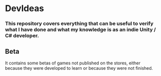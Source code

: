 # DevIdeas

### This repository covers everything that can be useful to verify what I have done and what my knowledge is as an indie Unity / C# developer.

## Beta
It contains some betas of games not published on the stores, either because they were developed to learn or because they were not finished.

